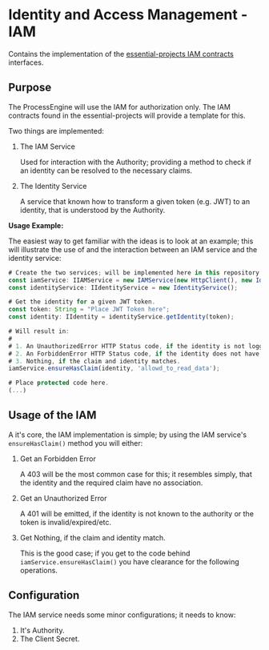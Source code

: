 # Identity and Access Management - IAM

Contains the implementation of the
[essential-projects IAM contracts](https://github.com/essential-projects/iam_contracts)
interfaces.

## Purpose

The ProcessEngine will use the IAM for authorization only. The IAM contracts
found in the essential-projects will provide a template for this.

Two things are implemented:

1. The IAM Service

   Used for interaction with the Authority; providing a method to check if an
   identity can be resolved to the necessary claims.

2. The Identity Service

   A service that known how to transform a given token (e.g. JWT) to an
   identity, that is understood by the Authority.

**Usage Example:**

The easiest way to get familiar with the ideas is to look at an example; this
will illustrate the use of and the interaction between an IAM service and the
identity service:

```ts
# Create the two services; will be implemented here in this repository.
const iamService: IIAMService = new IAMService(new HttpClient(), new IdentityService(), this.config.introspectPath);
const identityService: IIdentityService = new IdentityService();

# Get the identity for a given JWT token.
const token: String = "Place JWT Token here";
const identity: IIdentity = identityService.getIdentity(token);

# Will result in:
#
# 1. An UnauthorizedError HTTP Status code, if the identity is not logged in at the authority.
# 2. An ForbiddenError HTTP Status code, if the identity does not have the claim.
# 3. Nothing, if the claim and identity matches.
iamService.ensureHasClaim(identity, 'allowd_to_read_data');

# Place protected code here.
(...)
```

## Usage of the IAM

A it's core, the IAM implementation is simple; by using the IAM service's
`ensureHasClaim()` method you will either:

1. Get an Forbidden Error

   A 403 will be the most common case for this; it resembles simply, that the
   identity and the required claim have no association.

1. Get an Unauthorized Error

   A 401 will be emitted, if the identity is not known to the authority or the
   token is invalid/expired/etc.

2. Get Nothing, if the claim and identity match.

   This is the good case; if you get to the code behind
   `iamService.ensureHasClaim()` you have clearance for the following
   operations.

## Configuration

The IAM service needs some minor configurations; it needs to know:

1. It's Authority.
1. The Client Secret.
